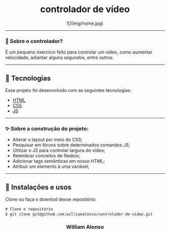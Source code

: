 <h1 align="center">
    controlador de vídeo
    </h1>

<div align="center">
  ![](img/home.jpg)
  

---

</div>



### 🤔 Sobre o controlador?

É um pequeno exercício feito para controlar um vídeo, como aumentar velocidade, adiantar alguns segundos, entre outros.

---

## 🚀 Tecnologias

Esse projeto foi desenvolvido com as seguintes tecnologias:

- [HTML](https://developer.mozilla.org/pt-BR/docs/Web/HTML)
- [CSS](https://developer.mozilla.org/pt-BR/docs/Web/CSS)
- [JS](https://developer.mozilla.org/pt-BR/docs/Web/JavaScript)

---

### ✨ Sobre a construção do projeto:

- Alterar o layout por meio do CSS;
- Pesquisar em fóruns sobre determinados comandos JS;
- Utilizar o JS para controlar largura do vídeo;
- Relembrar conceitos de flexbox;
- Adicionar tags semânticas em nosso HTML;
- Atribuir um elemento à uma variável;

---

## 🙅 Instalações e usos

Clone ou faça o downlod desse repositório:

```
# Clone o repositório
$ git clone git@github.com:williamalonso/controlador-de-video.git
```

<h3 align="center">William Alonso</h3>
